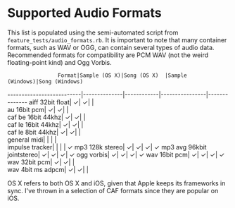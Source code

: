 # Supported Audio Formats

This list is populated using the semi-automated script from `feature_tests/audio_formats.rb`. It is important to note that many container formats, such as WAV or OGG, can contain several types of audio data. Recommended formats for compatibility are PCM WAV (not the weird floating-point kind) and Ogg Vorbis.

                    Format|Sample (OS X)|Song (OS X)  |Sample (Windows)|Song (Windows)
--------------------------|--------------|------------|----------------|--------------
          aiff 32bit float|      &#x2713;|    &#x2713;|                |              
              au 16bit pcm|      &#x2713;|    &#x2713;|                |              
        caf be 16bit 44khz|      &#x2713;|    &#x2713;|                |              
        caf le 16bit 44khz|      &#x2713;|    &#x2713;|                |              
         caf le 8bit 44khz|      &#x2713;|    &#x2713;|                |              
              general midi|              |            |                |              
           impulse tracker|              |            |                |      &#x2713;
           mp3 128k stereo|      &#x2713;|    &#x2713;|        &#x2713;|      &#x2713;
mp3 avg 96kbit jointstereo|      &#x2713;|    &#x2713;|        &#x2713;|      &#x2713;
                ogg vorbis|      &#x2713;|    &#x2713;|        &#x2713;|      &#x2713;
             wav 16bit pcm|      &#x2713;|    &#x2713;|        &#x2713;|      &#x2713;
             wav 32bit pcm|      &#x2713;|    &#x2713;|                |              
         wav 4bit ms adpcm|      &#x2713;|    &#x2713;|                |              

OS X refers to both OS X and iOS, given that Apple keeps its frameworks in sync. I've thrown in a selection of CAF formats since they are popular on iOS.